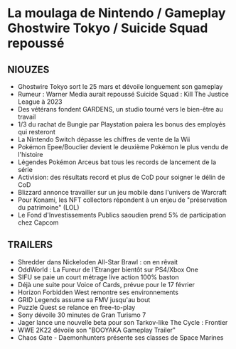 # La moulaga de Nintendo / Gameplay Ghostwire Tokyo / Suicide Squad repoussé

## NIOUZES

- Ghostwire Tokyo sort le 25 mars et dévoile longuement son gameplay
- Rumeur : Warner Media aurait repoussé Suicide Squad : Kill The Justice League à 2023
- Des vétérans fondent GARDENS, un studio tourné vers le bien-être au travail
- 1/3 du rachat de Bungie par Playstation paiera les bonus des employés qui resteront
- La Nintendo Switch dépasse les chiffres de vente de la Wii
- Pokémon Epee/Bouclier devient le deuxième Pokémon le plus vendu de l'histoire
- Légendes Pokémon Arceus bat tous les records de lancement de la série
- Activision: des résultats record et plus de CoD pour soigner le délin de CoD
- Blizzard annonce travailler sur un jeu mobile dans l'univers de Warcraft
- Pour Konami, les NFT collectors répondent à un enjeu de "préservation du patrimoine" (LOL)
- Le Fond d'Investissements Publics saoudien prend 5% de participation chez Capcom

## TRAILERS

- Shredder dans Nickeloden All-Star Brawl : on en rêvait
- OddWorld : La Fureur de l'Etranger bientôt sur PS4/Xbox One
- SIFU se paie un court métrage live action 100% baston
- Déjà une suite pour Voice of Cards, prévue pour le 17 février
- Horizon Forbidden West remontre ses environnements
- GRID Legends assume sa FMV jusqu'au bout
- Puzzle Quest se relance en free-to-play
- Sony dévoile 30 minutes de Gran Turismo 7
- Jager lance une nouvelle beta pour son Tarkov-like The Cycle : Frontier
- WWE 2K22 dévoile son "BOOYAKA Gameplay Trailer"
- Chaos Gate - Daemonhunters présente ses classes de Space Marines
